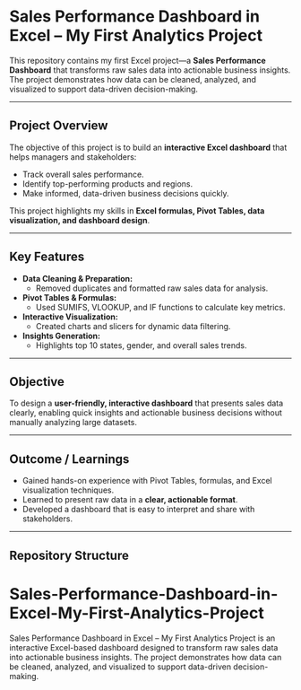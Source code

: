 # Sales Performance Dashboard in Excel – My First Analytics Project

This repository contains my first Excel project—a **Sales Performance Dashboard** that transforms raw sales data into actionable business insights. The project demonstrates how data can be cleaned, analyzed, and visualized to support data-driven decision-making.

---

## Project Overview
The objective of this project is to build an **interactive Excel dashboard** that helps managers and stakeholders:
- Track overall sales performance.
- Identify top-performing products and regions.
- Make informed, data-driven business decisions quickly.

This project highlights my skills in **Excel formulas, Pivot Tables, data visualization, and dashboard design**.

---

## Key Features
- **Data Cleaning & Preparation:**  
  - Removed duplicates and formatted raw sales data for analysis.  
- **Pivot Tables & Formulas:**  
  - Used SUMIFS, VLOOKUP, and IF functions to calculate key metrics.  
- **Interactive Visualization:**  
  - Created charts and slicers for dynamic data filtering.  
- **Insights Generation:**  
  - Highlights top 10 states, gender, and overall sales trends.

---


## Objective
To design a **user-friendly, interactive dashboard** that presents sales data clearly, enabling quick insights and actionable business decisions without manually analyzing large datasets.

---

## Outcome / Learnings
- Gained hands-on experience with Pivot Tables, formulas, and Excel visualization techniques.  
- Learned to present raw data in a **clear, actionable format**.  
- Developed a dashboard that is easy to interpret and share with stakeholders.

---

## Repository Structure
# Sales-Performance-Dashboard-in-Excel-My-First-Analytics-Project
Sales Performance Dashboard in Excel – My First Analytics Project is an interactive Excel-based dashboard designed to transform raw sales data into actionable business insights. The project demonstrates how data can be cleaned, analyzed, and visualized to support data-driven decision-making. 
